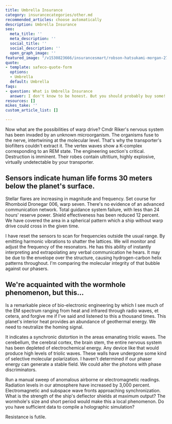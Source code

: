 ```yaml
---
title: Umbrella Insurance
category: insurancecategories/other.md
recommended_articles: choose automatically
description: Umbrella Insurance
seo:
  meta_title: ''
  meta_description: ''
  social_title: ''
  social_description: ''
  open_graph_image: ''
featured_image: "/v1530823666/insurancesmart/robson-hatsukami-morgan-275558-unsplash%20%281%29.jpg"
quote:
- template: safeco-quote-form
  options:
  - Umbrella
  default: Umbrella
faqs:
- question: What is Umbrella Insurance
  answer: I don't know to be honest. But you should probably buy some!
resources: []
mikes_take: ''
custom_article_list: []

---
```

Now what are the possibilities of warp drive? Cmdr Riker's nervous system has been invaded by an unknown microorganism. The organisms fuse to the nerve, intertwining at the molecular level. That's why the transporter's biofilters couldn't extract it. The vertex waves show a K-complex corresponding to an REM state. The engineering section's critical. Destruction is imminent. Their robes contain ultritium, highly explosive, virtually undetectable by your transporter.

## Sensors indicate human life forms 30 meters below the planet's surface. 

Stellar flares are increasing in magnitude and frequency. Set course for Rhomboid Dronegar 006, warp seven. There's no evidence of an advanced communication network. Total guidance system failure, with less than 24 hours' reserve power. Shield effectiveness has been reduced 12 percent. We have covered the area in a spherical pattern which a ship without warp drive could cross in the given time.

I have reset the sensors to scan for frequencies outside the usual range. By emitting harmonic vibrations to shatter the lattices. We will monitor and adjust the frequency of the resonators. He has this ability of instantly interpreting and extrapolating any verbal communication he hears. It may be due to the envelope over the structure, causing hydrogen-carbon helix patterns throughout. I'm comparing the molecular integrity of that bubble against our phasers.

## We're acquainted with the wormhole phenomenon, but this... 

Is a remarkable piece of bio-electronic engineering by which I see much of the EM spectrum ranging from heat and infrared through radio waves, et cetera, and forgive me if I've said and listened to this a thousand times. This planet's interior heat provides an abundance of geothermal energy. We need to neutralize the homing signal.

It indicates a synchronic distortion in the areas emanating triolic waves. The cerebellum, the cerebral cortex, the brain stem,  the entire nervous system has been depleted of electrochemical energy. Any device like that would produce high levels of triolic waves. These walls have undergone some kind of selective molecular polarization. I haven't determined if our phaser energy can generate a stable field. We could alter the photons with phase discriminators.

Run a manual sweep of anomalous airborne or electromagnetic readings. Radiation levels in our atmosphere have increased by 3,000 percent. Electromagnetic and subspace wave fronts approaching synchronization. What is the strength of the ship's deflector shields at maximum output? The wormhole's size and short period would make this a local phenomenon. Do you have sufficient data to compile a holographic simulation?

Resistance is futile.